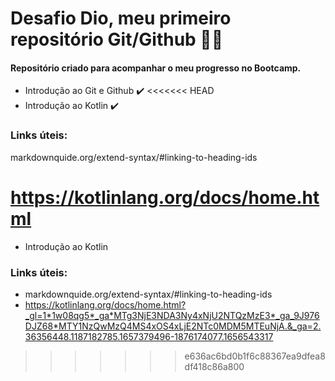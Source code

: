 # Desafio Dio, meu primeiro repositório Git/Github 👨‍🎓
#### Repositório criado para acompanhar o meu progresso no Bootcamp.
 - Introdução ao Git e Github :heavy_check_mark:
<<<<<<< HEAD
 - Introdução ao Kotlin :heavy_check_mark:

### Links úteis:  
markdownquide.org/extend-syntax/#linking-to-heading-ids

https://kotlinlang.org/docs/home.html
=======
 - Introdução ao Kotlin 

### Links úteis:  
- markdownquide.org/extend-syntax/#linking-to-heading-ids
- https://kotlinlang.org/docs/home.html?_gl=1*1w08qg5*_ga*MTg3NjE3NDA3Ny4xNjU2NTQzMzE3*_ga_9J976DJZ68*MTY1NzQwMzQ4MS4xOS4xLjE2NTc0MDM5MTEuNjA.&_ga=2.36356448.1187182785.1657379496-1876174077.1656543317
>>>>>>> e636ac6bd0b1f6c88367ea9dfea8df418c86a800
